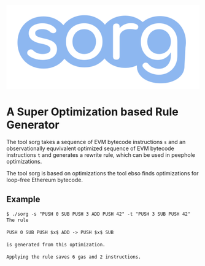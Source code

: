 ![sorg](doc/logo/logo.svg?sanitize=true)

# A Super Optimization based Rule Generator

The tool sorg takes a sequence of EVM bytecode instructions `s` and an
observationally equvivalent optimized sequence of EVM bytecode
instructions `t` and generates a rewrite rule, which can be used in
peephole optimizations.

The tool sorg is based on optimizations the tool ebso finds
optimizations for loop-free Ethereum bytecode.

## Example
```
$ ./sorg -s "PUSH 0 SUB PUSH 3 ADD PUSH 42" -t "PUSH 3 SUB PUSH 42"
The rule

PUSH 0 SUB PUSH $x$ ADD -> PUSH $x$ SUB

is generated from this optimization. 

Applying the rule saves 6 gas and 2 instructions.
```
